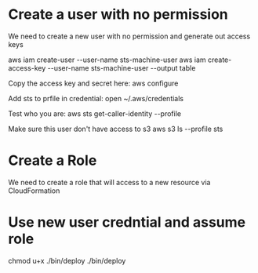 # Create a user with no permission
We need to create a new user with no permission and generate out access keys

aws iam create-user --user-name sts-machine-user
aws iam create-access-key --user-name sts-machine-user --output table

Copy the access key and secret here:
aws configure

Add sts to prfile in credential:
open ~/.aws/credentials

Test who you are:
aws sts get-caller-identity --profile 

Make sure this user don't have access to s3
aws s3 ls --profile sts

# Create a Role
We need to create a role that will access to a new resource via CloudFormation

# Use new user credntial and assume role

chmod u+x ./bin/deploy
./bin/deploy